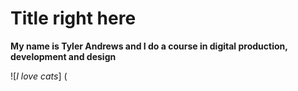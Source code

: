 # Title right here
__My name is Tyler Andrews and I do a course in digital production, development and design__

![_I love cats_] (
